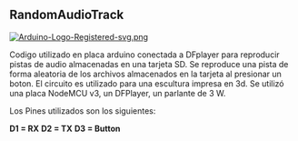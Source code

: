 ## RandomAudioTrack

[![Arduino-Logo-Registered-svg.png](https://i.postimg.cc/W1FPZ7Dj/Arduino-Logo-Registered-svg.png)](https://postimg.cc/rDkbXxCY)

Codigo utilizado en placa arduino conectada a DFplayer para reproducir pistas de audio almacenadas en una tarjeta SD. Se reproduce una pista de forma aleatoria de los archivos almacenados en la tarjeta al presionar un boton. 
El circuito es utilizado para una escultura impresa en 3d.
Se utilizó una placa NodeMCU v3, un DFPlayer, un parlante de 3 W.

Los Pines utilizados son los siguientes:

**D1 = RX**
**D2 = TX**
**D3 = Button**

